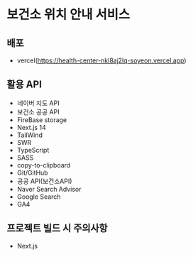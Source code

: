 # 보건소 위치 안내 서비스

## 배포

- vercel(https://health-center-nkl8aj2lq-soyeon.vercel.app)

## 활용 API 

- 네이버 지도 API
- 보건소 공공 API
- FireBase storage
- Next.js 14
- TailWind
- SWR
- TypeScript
- SASS
- copy-to-clipboard
- Git/GitHub
- 공공 API(보건소API)
- Naver Search Advisor
- Google Search
- GA4

## 프로젝트 빌드 시 주의사항

- Next.js 